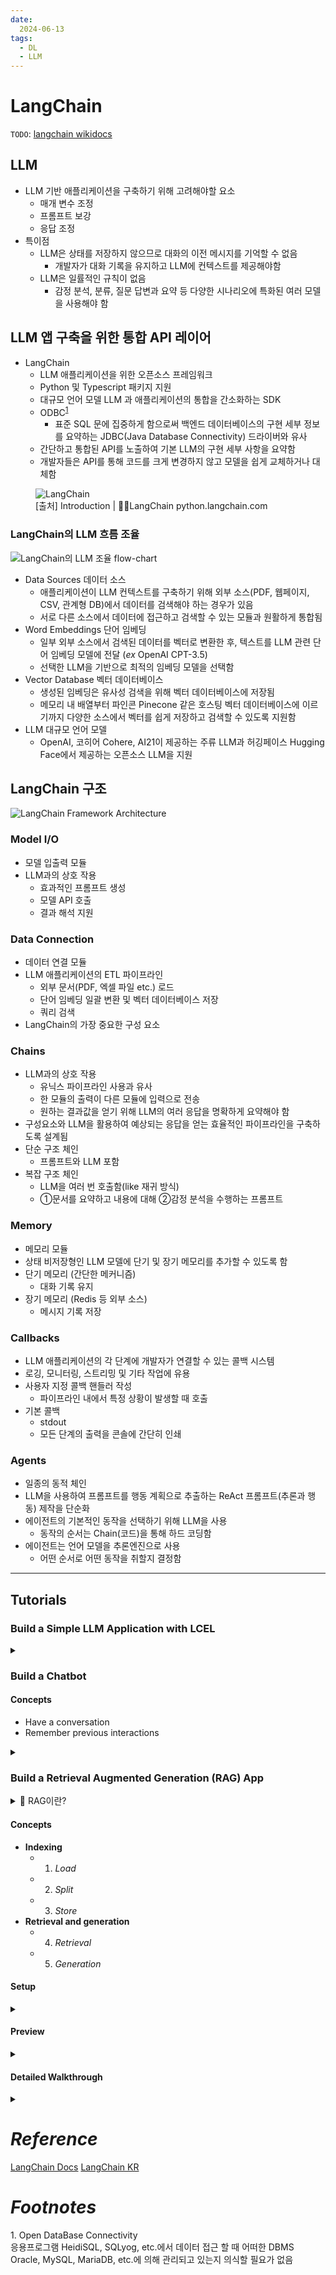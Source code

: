```yaml
---
date:
  2024-06-13
tags:
  - DL
  - LLM
---
```


<link rel="stylesheet" href="../Assets/style.css" />

# LangChain

`TODO`: [langchain wikidocs](https://wikidocs.net/233341)

## LLM

- LLM 기반 애플리케이션을 구축하기 위해 고려해야할 요소
  - 매개 변수 조정
  - 프롬프트 보강
  - 응답 조정
- <span class="_yellow _600">특이점</span>
  - LLM은 상태를 저장하지 않으므로 대화의 이전 메시지를 기억할 수 없음
    - 개발자가 대화 기록을 유지하고 LLM에 컨텍스트를 제공해야함
  - LLM은 일률적인 규칙이 없음
    - 감정 분석, 분류, 질문 답변과 요약 등 다양한 시나리오에 특화된 여러 모델을 사용해야 함

## LLM 앱 구축을 위한 통합 API 레이어

- LangChain
  - LLM 애플리케이션을 위한 오픈소스 프레임워크
  - Python 및 Typescript 패키지 지원
  - 대규모 언어 모델 LLM 과 애플리케이션의 통합을 간소화하는 SDK
  - ODBC<sup>[1](#odbc)</sup>
    - 표준 SQL 문에 집중하게 함으로써 백엔드 데이터베이스의 구현 세부 정보를 요약하는 JDBC(Java Database Connectivity) 드라이버와 유사
  - 간단하고 통합된 API를 노출하여 기본 LLM의 구현 세부 사항을 요약함
  - 개발자들은 API를 통해 코드를 크게 변경하지 않고 모델을 쉽게 교체하거나 대체함

<figure>
    <img src="https://python.langchain.com/v0.2/svg/langchain_stack_dark.svg" alt="LangChain">
    <figcaption>[출처] Introduction | 🦜🧷LangChain python.langchain.com</figcaption>
</figure>

### LangChain의 LLM 흐름 조율

<img src="https://files.ciokorea.com/2023/08/Fixed_111.png" alt="LangChain의 LLM 조율 flow-chart">

- Data Sources 데이터 소스
  - 애플리케이션이 LLM 컨텍스트를 구축하기 위해 외부 소스(PDF, 웹페이지, CSV, 관계형 DB)에서 데이터를 검색해야 하는 경우가 있음
  - 서로 다른 소스에서 데이터에 접근하고 검색할 수 있는 모듈과 원활하게 통합됨
- Word Embeddings 단어 임베딩
  - 일부 외부 소스에서 검색된 데이터를 벡터로 변환한 후, 텍스트를 LLM 관련 단어 임베딩 모델에 전달 ($ex$ OpenAI CPT-3.5)
  - 선택한 LLM을 기반으로 최적의 임베딩 모델을 선택함
- Vector Database 벡터 데이터베이스
  - 생성된 임베딩은 유사성 검색을 위해 벡터 데이터베이스에 저장됨
  - 메모리 내 배열부터 파인콘 <span class="_pink _italic">Pinecone</span> 같은 호스팅 벡터 데이터베이스에 이르기까지 다양한 소스에서 벡터를 쉽게 저장하고 검색할 수 있도록 지원함
- LLM 대규모 언어 모델
  - OpenAI, 코히어 Cohere, AI21이 제공하는 주류 LLM과 허깅페이스 <span class="_pink _italic">Hugging Face</span>에서 제공하는 오픈소스 LLM을 지원

## LangChain 구조

<img src="https://files.ciokorea.com/2023/08/Fixed_222.png" alt="LangChain Framework Architecture">

### Model I/O

- 모델 입출력 모듈
- LLM과의 상호 작용
    - 효과적인 프롬프트 생성
    - 모델 API 호출
    - 결과 해석 지원

### Data Connection

- 데이터 연결 모듈
- LLM 애플리케이션의 ETL 파이프라인
    - 외부 문서(PDF, 엑셀 파일 etc.) 로드
    - 단어 임베딩 일괄 변환 및 벡터 데이터베이스 저장
    - 쿼리 검색
- LangChain의 가장 중요한 구성 요소

### Chains

- LLM과의 상호 작용
    - 유닉스 파이프라인 사용과 유사
    - 한 모듈의 출력이 다른 모듈에 입력으로 전송
    - 원하는 결과값을 얻기 위해 LLM의 여러 응답을 명확하게 요약해야 함
- 구성요소와 LLM을 활용하여 예상되는 응답을 얻는 효율적인 파이프라인을 구축하도록 설계됨
- 단순 구조 체인
    - 프롬프트와 LLM 포함
- 복잡 구조 체인
    - LLM을 여러 번 호출함(like 재귀 방식)
    - ①문서를 요약하고 내용에 대해 ②감정 분석을 수행하는 프롬프트

### Memory

- 메모리 모듈
- 상태 비저장형인 LLM 모델에 단기 및 장기 메모리를 추가할 수 있도록 함
- 단기 메모리 (간단한 메커니즘)
    - 대화 기록 유지
- 장기 메모리 (Redis 등 외부 소스)
    - 메시지 기록 저장

### Callbacks

- LLM 애플리케이션의 각 단계에 개발자가 연결할 수 있는 콜백 시스템
- 로깅, 모니터링, 스트리밍 및 기타 작업에 유용
- 사용자 지정 콜백 핸들러 작성
    - 파이프라인 내에서 특정 상황이 발생할 때 호출
- 기본 콜백
    - stdout
    - 모든 단계의 출력을 콘솔에 간단히 인쇄
    
### Agents

- 일종의 동적 체인
- LLM을 사용하여 프롬프트를 행동 계획으로 추출하는 ReAct 프롬프트(추론과 행동) 제작을 단순화
- 에이전트의 기본적인 동작을 선택하기 위해 LLM을 사용
    - 동작의 순서는 Chain(코드)을 통해 하드 코딩함
- 에이전트는 언어 모델을 추론엔진으로 사용
    - 어떤 순서로 어떤 동작을 취할지 결정함

---

## Tutorials

### Build a Simple LLM Application with LCEL

<details>
<summary class="_bgblue"></summary>

#### 1. Setup

```bash
pip install langchain
```

<span class="_pinksmall">💗 LangSmith Config 환경 변수 설정</span>

- CLI

```bash
export LANGCHAIN_TRACING_V2="true"
export LANGCHAIN_API_KEY="..."
```

- pkg 1. `getpass`
  - console 창에서 직접 입력

```python
import os
import getpass

os.environ["LANGCHAIN_TRACING_V2"] = "true"
os.environ["LANGCHAIN_API_KEY"] = getpass.getpass()
```

- pkg 2. `dotenv`
  - .env 파일 호출

```bash
pip install python-dotenv
```

```python
from dotenv import find_dotenv, load_dotenv

dotenv_path = find_dotenv("../Assets/.env")
assert load_dotenv(dotenv_path=dotenv_path), "`.env` file cannot found."
```

#### 2. Using Language Models

<details>
  <summary class="_pinksmall">Cohere?</summary>

- Langchain Docs Tutorial의 Default 모델은 OpenAI `gpt-4.0`
  - OpanAI API 기본 credit 3개월 기한 만료로 사용 불가
- 대신 <span class="_yellow _italic">Cohere Trial Key</span> 발급 사용
</details>

```bash
pip install -qU langchain-cohere
```

```python
from dotenv import find_dotenv, load_dotenv

dotenv_path = find_dotenv("../Assets/.env")
assert load_dotenv(dotenv_path=dotenv_path), "`.env` file cannot found."
```

```python
from langchain_cohere import ChatCohere

# LangChain "Runnables"
model = ChatCohere(model="command-r")
```

```python
from langchain_core.messages import HumanMessage, SystemMessage

messages = [
    SystemMessage(content="Translate the following from English into Italian"),
    HumanMessage(content="hi!"),
]

model.invoke(messages)
```

```console
AIMessage(content='ciao!', response_metadata={'token_usage': {'completion_tokens': 3, 'prompt_tokens': 14, 'total_tokens': 17}, 'model_name': 'command-r'}, id='run-c8071053-c633-4d16-b356-68e632731c71')
```

#### 3. OutputParsers

```python
from langchain_core.output_parsers import StrOutputParser

result = model.invoke(message)

parser = StrOutputParser()
parser.invoke(result)
```

```console
'Ciao!'
```

```python
chain = model | parser
chain.invoke(message)
```

```console
'Ciao!'
```

#### 4. Prompt Templates

- `language`: The language to translate text into
- `text`: The text to translate

```python
from langchain_core.prompts import ChatPromptTemplate

system_template = "Translate the following into {language}:"
prompt_template = ChatPromptTemplate.from_messages(
  [("system", system_template), ("user", "{text}")]
)

result = prompt_template.invoke({"language": "italian", "text": "hi"})
```

```console
ChatPromptValue(messages=[SystemMessage(content='Translate the following into italian:'), HumanMessage(content='hi')])
```

```python
result.to_messages()
```

```console
[SystemMessage(content='Translate the following into italian:'),
 HumanMessage(content='hi')]
```

#### 5. Chaining together components with LCEL

- `LangChain Expression Language`
- The `|` operator is used in LangChain to combine two elements together.

```python
chain = prompt_template | model | parser
chain.invoke({"language": "italian", "text": "hi"})
```

```console
'Ciao!'
```

#### Final

```bash
pip install langchain
pip install -qU langchain-cohere
```

```python
# 환경변수 구성
from dotenv import find_dotenv, load_dotenv

dotenv_path = find_dotenv("../Assets/.env")
assert load_dotenv(dotenv_path=dotenv_path), "`.env` file cannot found."

from langchain_cohere import ChatCohere
from langchain_core.prompts import ChatPromptTemplate
from langchain_core.output_parsers import StrOutputParser

# 프롬프트 템플릿 작성
system_template = "Translate the following into {language}:"
prompt_template = ChatPromptTemplate.from_messages(
    [("system", system_template), ("user", "{text}")]
)
# 모델 객체 호출
model = ChatCohere(model="command-r")
# 응답 파싱 객체 생성
parser = StrOutputParser()
# 체인 구성
chain = prompt_template | model | parser
# 체인 실행
chain.invoke({"language": "italian", "text": "hi"})
```

```console
'Ciao!'
```
</details>

### Build a Chatbot

#### Concepts

- Have a conversation
- Remember previous interactions

<details>
  <summary class="_bgblue"></summary>

#### 1. Setup

</details>

### Build a Retrieval Augmented Generation (RAG) App

<details>
  <summary class="">💫 RAG이란?</summary>
  LLM 지식을 추가 데이터로 보강하는 기술 <span class="_pinksmall">검색 증강 생성</span><br>
  LLM은 광범위한 주제에 대해 추론할 수 있지만, 지식은 학습된 특정 시점까지의 공개 데이터에 국한됨<br>
  개인 데이터 또는 모델의 컷오프 날짜 이후에 도입된 데이터에 대해 추론할 수 있는 AI 애플리케이션을 구축하려면 모델에 필요한 특정 정보로 모델의 지식을 보강해야 함<br>
  적절한 정보를 가져와 모델 프롬프트에 삽입하는 과정<br>
  → <code>RAG</code>(Retrieve Augmented Generation)
</details>

#### Concepts

- **Indexing**
  - 1. *Load*
  - 2. *Split*
  - 3. *Store*
- **Retrieval and generation**
  - 4. *Retrieval*
  - 5. *Generation*

#### Setup

<details>
  <summary class="_bgblue"></summary>

```bash
pip install langchain
pip install -qU langchain-cohere
```

```python
from dotenv import find_dotenv, load_dotenv

dotenv_path = find_dotenv("../Assets/.env")
assert load_dotenv(dotenv_path=dotenv_path), "`.env` file cannot found."
```
</details>

#### Preview

<details>
  <summary class="_bgblue"></summary>

```python
from langchain_cohere import ChatCohere

llm = ChatCohere(model="command-r")
```

```bash
pip install beautifulsoup4
```

<details>
    <summary class="_pinksmall">$if$ `langchain_chroma` Module Error occured</summary>
    
```bash
pip install langchain_chroma
```
</details>

```python
import bs4
from langchain import hub
from langchain_chroma import Chroma
from langchain_community.document_loaders import WebBaseLoader
from langchain_core.output_parsers import StrOutputParser
from langchain_core.runnables import RunnablePassthrough
from langchain_cohere import CohereEmbeddings
from langchain_text_splitters import RecursiveCharacterTextSplitter

# Load, chunk and index the contents of the blog.
loader = WebBaseLoader(
    web_paths=("https://lilianweng.github.io/posts/2023-06-23-agent/",),
    bs_kwargs=dict(
        parse_only=bs4.SoupStrainer(
            class_=("post-content", "post-title", "post-header")
        )
    ),
)
docs = loader.load()

text_splitter = RecursiveCharacterTextSplitter(chunk_size=1000, chunk_overlap=200)
splits = text_splitter.split_documents(docs)
vectorstore = Chroma.from_documents(documents=splits, embedding=CohereEmbeddings())

# Retrieve and generate using the relevant snippets of the blog.
retriever = vectorstore.as_retriever()
prompt = hub.pull("rlm/rag-prompt")


def format_docs(docs):
    return "\n\n".join(doc.page_content for doc in docs)


rag_chain = (
    {"context": retriever | format_docs, "question": RunnablePassthrough()}
    | prompt
    | llm
    | StrOutputParser()
)

rag_chain.invoke("What is Task Decomposition?")
```

```python
"Task decomposition is a process that involves breaking down complicated tasks into simpler, more manageable steps to aid an agent's planning process. It can be executed by an LLM with specific prompts, using task-specific instructions, or with human input. This technique helps enhance model performance and provides insight into the model's thought process."
```

```python
# cleanup
vectorstore.delete_collection()
```
</details>

#### Detailed Walkthrough

<details>
  <summary class="_bgblue"></summary>

##### 1. Indexing: Load

```python
import bs4
from langchain_community.document_loaders import WebBaseLoader

# Only keep post title, headers, and content from the full HTML.
bs4_strainer = bs4.SoupStrainer(class_=("post-title", "post-header", "post-content"))
loader = WebBaseLoader(
    web_paths=("https://lilianweng.github.io/posts/2023-06-23-agent/",),
    bs_kwargs={"parse_only": bs4_strainer},
)
docs = loader.load()

len(docs[0].page_content)
```

```python
43131
```

```python
print(docs[0].page_content[:500])
```

```python


      LLM Powered Autonomous Agents
    
Date: June 23, 2023  |  Estimated Reading Time: 31 min  |  Author: Lilian Weng


Building agents with LLM (large language model) as its core controller is a cool concept. Several proof-of-concepts demos, such as AutoGPT, GPT-Engineer and BabyAGI, serve as inspiring examples. The potentiality of LLM extends beyond generating well-written copies, stories, essays and programs; it can be framed as a powerful general problem solver.
Agent System Overview#
In
```

##### 2. Indexing: Split

```python
from langchain_text_splitters import RecursiveCharacterTextSplitter

text_splitter = RecursiveCharacterTextSplitter(
    chunk_size=1000, chunk_overlap=200, add_start_index=True
)
all_splits = text_splitter.split_documents(docs)

len(all_splits)
```

```python
66
```

```python
len(all_splits[0].page_content)
```

```python
969
```

```python
all_splits[10].metadata
```

```python
{'source': 'https://lilianweng.github.io/posts/2023-06-23-agent/',
 'start_index': 7056}
```

##### 3. Indexing: Store
```python
from langchain_chroma import Chroma
from langchain_openai import OpenAIEmbeddings

vectorstore = Chroma.from_documents(documents=all_splits, embedding=OpenAIEmbeddings())
```

##### 4. Retrieval and Generation: Retrieve

```python
retriever = vectorstore.as_retriever(search_type="similarity", search_kwargs={"k": 6})

retrieved_docs = retriever.invoke("What are the approaches to Task Decomposition?")

len(retrieved_docs)
```

```python
6
```

```python
print(retrieved_docs[0].page_content)
```

```python
Fig. 1. Overview of a LLM-powered autonomous agent system.
Component One: Planning#
A complicated task usually involves many steps. An agent needs to know what they are and plan ahead.
Task Decomposition#
Chain of thought (CoT; Wei et al. 2022) has become a standard prompting technique for enhancing model performance on complex tasks. The model is instructed to “think step by step” to utilize more test-time computation to decompose hard tasks into smaller and simpler steps. CoT transforms big tasks into multiple manageable tasks and shed lights into an interpretation of the model’s thinking process.
```

##### 5. Retrieval and Generation: Generate

```bash
pip install langchain
pip install -qU langchain-cohere
```

```python
from dotenv import find_dotenv, load_dotenv

dotenv_path = find_dotenv("../Assets/.env")
assert load_dotenv(dotenv_path=dotenv_path), "`.env` file cannot found."
```

```python
from langchain_cohere import ChatCohere

llm = ChatCohere(model="command-r")
```

```python
from langchain import hub

prompt = hub.pull("rlm/rag-prompt")

example_messages = prompt.invoke(
    {"context": "filler context", "question": "filler question"}
).to_messages()

example_messages
```

```python
[HumanMessage(content="You are an assistant for question-answering tasks. Use the following pieces of retrieved context to answer the question. If you don't know the answer, just say that you don't know. Use three sentences maximum and keep the answer concise.\nQuestion: filler question \nContext: filler context \nAnswer:")]
```

```python
print(example_messages[0].content)
```

```python
You are an assistant for question-answering tasks. Use the following pieces of retrieved context to answer the question. If you don't know the answer, just say that you don't know. Use three sentences maximum and keep the answer concise.
Question: filler question 
Context: filler context 
Answer:
```

```python
from langchain_core.output_parsers import StrOutputParser
from langchain_core.runnables import RunnablePassthrough


def format_docs(docs):
    return "\n\n".join(doc.page_content for doc in docs)


rag_chain = (
    {"context": retriever | format_docs, "question": RunnablePassthrough()}
    | prompt
    | llm
    | StrOutputParser()
)

for chunk in rag_chain.stream("What is Task Decomposition?"):
    print(chunk, end="", flush=True)
```

```python
Task decomposition is a process that involves breaking down complex tasks into simpler, more manageable steps to make them easier to complete. This can be done in several ways, including prompting a LLM, using task-specific instructions, or seeking human input. It's a useful technique to help agents plan and execute tasks effectively.Task decomposition is a process that involves breaking down complex tasks into simpler, more manageable steps to make them easier to complete. This can be done in several ways, including prompting a LLM, using task-specific instructions, or seeking human input. It's a useful technique to help agents plan and execute tasks effectively.
```

<span class="_pinksmall">💗 Built-in Chains</span>

```python
from langchain.chains import create_retrieval_chain
from langchain.chains.combine_documents import create_stuff_documents_chain
from langchain_core.prompts import ChatPromptTemplate

system_prompt = (
    "You are an assistant for question-answering tasks. "
    "Use the following pieces of retrieved context to answer "
    "the question. If you don't know the answer, say that you "
    "don't know. Use three sentences maximum and keep the "
    "answer concise."
    "\n\n"
    "{context}"
)

prompt = ChatPromptTemplate.from_messages(
    [
        ("system", system_prompt),
        ("human", "{input}"),
    ]
)


question_answer_chain = create_stuff_documents_chain(llm, prompt)
rag_chain = create_retrieval_chain(retriever, question_answer_chain)

response = rag_chain.invoke({"input": "What is Task Decomposition?"})
print(response["answer"])
```

```python
Task decomposition is a process that breaks down complicated tasks into simpler, more manageable steps. This makes it easier for agents to plan and execute tasks by tackling smaller, more feasible objectives. There are several ways to achieve task decomposition, such as using simple prompts, task-specific instructions, or even human inputs.
```

```python
for document in response["context"]:
    print(document)
    print()
```

```python
page_content='Fig. 1. Overview of a LLM-powered autonomous agent system.\nComponent One: Planning#\nA complicated task usually involves many steps. An agent needs to know what they are and plan ahead.\nTask Decomposition#\nChain of thought (CoT; Wei et al. 2022) has become a standard prompting technique for enhancing model performance on complex tasks. The model is instructed to “think step by step” to utilize more test-time computation to decompose hard tasks into smaller and simpler steps. CoT transforms big tasks into multiple manageable tasks and shed lights into an interpretation of the model’s thinking process.' metadata={'source': 'https://lilianweng.github.io/posts/2023-06-23-agent/', 'start_index': 1585}

page_content='Tree of Thoughts (Yao et al. 2023) extends CoT by exploring multiple reasoning possibilities at each step. It first decomposes the problem into multiple thought steps and generates multiple thoughts per step, creating a tree structure. The search process can be BFS (breadth-first search) or DFS (depth-first search) with each state evaluated by a classifier (via a prompt) or majority vote.\nTask decomposition can be done (1) by LLM with simple prompting like "Steps for XYZ.\\n1.", "What are the subgoals for achieving XYZ?", (2) by using task-specific instructions; e.g. "Write a story outline." for writing a novel, or (3) with human inputs.' metadata={'source': 'https://lilianweng.github.io/posts/2023-06-23-agent/', 'start_index': 2192}

page_content='Resources:\n1. Internet access for searches and information gathering.\n2. Long Term memory management.\n3. GPT-3.5 powered Agents for delegation of simple tasks.\n4. File output.\n\nPerformance Evaluation:\n1. Continuously review and analyze your actions to ensure you are performing to the best of your abilities.\n2. Constructively self-criticize your big-picture behavior constantly.\n3. Reflect on past decisions and strategies to refine your approach.\n4. Every command has a cost, so be smart and efficient. Aim to complete tasks in the least number of steps.' metadata={'source': 'https://lilianweng.github.io/posts/2023-06-23-agent/', 'start_index': 29630}

page_content="(3) Task execution: Expert models execute on the specific tasks and log results.\nInstruction:\n\nWith the input and the inference results, the AI assistant needs to describe the process and results. The previous stages can be formed as - User Input: {{ User Input }}, Task Planning: {{ Tasks }}, Model Selection: {{ Model Assignment }}, Task Execution: {{ Predictions }}. You must first answer the user's request in a straightforward manner. Then describe the task process and show your analysis and model inference results to the user in the first person. If inference results contain a file path, must tell the user the complete file path." metadata={'source': 'https://lilianweng.github.io/posts/2023-06-23-agent/', 'start_index': 19373}

page_content='The AI assistant can parse user input to several tasks: [{"task": task, "id", task_id, "dep": dependency_task_ids, "args": {"text": text, "image": URL, "audio": URL, "video": URL}}]. The "dep" field denotes the id of the previous task which generates a new resource that the current task relies on. A special tag "-task_id" refers to the generated text image, audio and video in the dependency task with id as task_id. The task MUST be selected from the following options: {{ Available Task List }}. There is a logical relationship between tasks, please note their order. If the user input can\'t be parsed, you need to reply empty JSON. Here are several cases for your reference: {{ Demonstrations }}. The chat history is recorded as {{ Chat History }}. From this chat history, you can find the path of the user-mentioned resources for your task planning.' metadata={'source': 'https://lilianweng.github.io/posts/2023-06-23-agent/', 'start_index': 17804}

page_content='Case Studies#\nScientific Discovery Agent#\nChemCrow (Bran et al. 2023) is a domain-specific example in which LLM is augmented with 13 expert-designed tools to accomplish tasks across organic synthesis, drug discovery, and materials design. The workflow, implemented in LangChain, reflects what was previously described in the ReAct and MRKLs and combines CoT reasoning with tools relevant to the tasks:\n\nThe LLM is provided with a list of tool names, descriptions of their utility, and details about the expected input/output.\nIt is then instructed to answer a user-given prompt using the tools provided when necessary. The instruction suggests the model to follow the ReAct format - Thought, Action, Action Input, Observation.' metadata={'source': 'https://lilianweng.github.io/posts/2023-06-23-agent/', 'start_index': 22305}
```

```python
from langchain_core.prompts import PromptTemplate

template = """Use the following pieces of context to answer the question at the end.
If you don't know the answer, just say that you don't know, don't try to make up an answer.
Use three sentences maximum and keep the answer as concise as possible.
Always say "thanks for asking!" at the end of the answer.

{context}

Question: {question}

Helpful Answer:"""
custom_rag_prompt = PromptTemplate.from_template(template)

rag_chain = (
    {"context": retriever | format_docs, "question": RunnablePassthrough()}
    | custom_rag_prompt
    | llm
    | StrOutputParser()
)

rag_chain.invoke("What is Task Decomposition?")
```

```python
"Task decomposition breaks big tasks into simpler, manageable steps for an agent to follow. It uses Chain of Thought prompting or other methods to guide the agent's planning process. Thanks for asking!"
```
</details>


# *Reference*

[LangChain Docs](https://python.langchain.com/v0.2/docs/introduction/)
[LangChain KR](https://github.com/teddylee777/langchain-kr/tree/main)

# *Footnotes*

<a name="odbc" class="_footnote">1.</a> Open DataBase Connectivity  
응용프로그램 <span class="_pink _italic">HeidiSQL, SQLyog, etc.</span>에서 데이터 접근 할 때 어떠한 DBMS <span class="_pink _italic">Oracle, MySQL, MariaDB, etc.</span>에 의해 관리되고 있는지 의식할 필요가 없음
